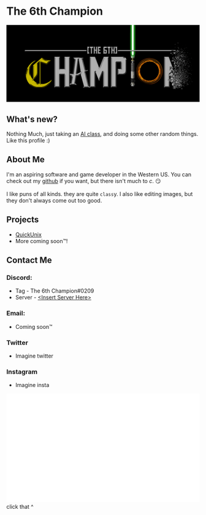 # <a name="top"></a>The 6th Champion
![The 6th Champion banner](T6c-black-dispersed.png)
## What's new?

Nothing Much, just taking an [AI class](https://cs50.harvard.edu/ai/2020/), and doing some other random things. Like this profile :)

## About Me

I'm an aspiring software and game developer in the Western US. You can check out my [github](https://github.com/The-6th-Champion) if you want, but there isn't much to *c*. 😏
<br><br>
I like puns of all kinds. they are quite `class`y. I also like editing images, but they don't always come out too good.

## Projects
- [QuickUnix](https://github.com/The-6th-Champion/unix-quick-stamper)
- More coming soon™️!

## Contact Me

### Discord:
* Tag - The 6th Champion#0209
* Server - [\<Insert Server Here\>](https://discord.gg/emZ4j4hS23)

### Email:
* Coming soon™️

### Twitter
* Imagine twitter

### Instagram
* Imagine insta



<a href="#top"><img src="clickx3.png"></a>
<br>
click that ^
